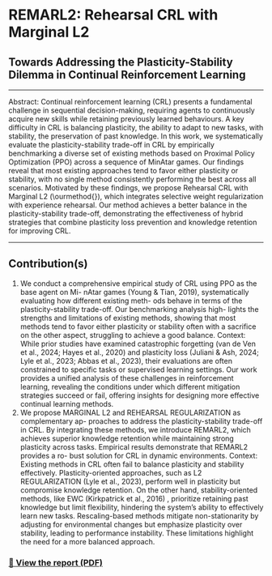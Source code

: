 # REMARL2: Rehearsal CRL with Marginal L2
## Towards Addressing the Plasticity-Stability Dilemma in Continual Reinforcement Learning
---
Abstract:
  Continual reinforcement learning (CRL) presents a fundamental challenge in sequential decision-making, requiring agents to continuously acquire new skills while retaining previously learned behaviours. A key difficulty in CRL is balancing plasticity, the ability to adapt to new tasks, with stability, the preservation of past knowledge. In this work, we systematically evaluate the plasticity-stability trade-off in CRL by empirically benchmarking a diverse set of existing methods based on Proximal Policy Optimization (PPO) across a sequence of MinAtar games. Our findings reveal that most existing approaches tend to favor either plasticity or stability, with no single method consistently performing the best across all scenarios. Motivated by these findings, we propose Rehearsal CRL with Marginal L2 (\ourmethod{}), which integrates selective weight regularization with experience rehearsal. Our method achieves a better balance in the plasticity-stability trade-off, demonstrating the effectiveness of hybrid strategies that combine plasticity loss prevention and knowledge retention for improving CRL.
  
---

## Contribution(s)
1. We conduct a comprehensive empirical study of CRL using PPO as the base agent on Mi-
nAtar games (Young & Tian, 2019), systematically evaluating how different existing meth-
ods behave in terms of the plasticity-stability trade-off. Our benchmarking analysis high-
lights the strengths and limitations of existing methods, showing that most methods tend
to favor either plasticity or stability often with a sacrifice on the other aspect, struggling to
achieve a good balance.
Context: While prior studies have examined catastrophic forgetting (van de Ven et al.,
2024; Hayes et al., 2020) and plasticity loss (Juliani & Ash, 2024; Lyle et al., 2023; Abbas
et al., 2023), their evaluations are often constrained to specific tasks or supervised learning
settings. Our work provides a unified analysis of these challenges in reinforcement learning,
revealing the conditions under which different mitigation strategies succeed or fail, offering
insights for designing more effective continual learning methods.
2. We propose MARGINAL L2 and REHEARSAL REGULARIZATION as complementary ap-
proaches to address the plasticity-stability trade-off in CRL. By integrating these methods,
we introduce REMARL2, which achieves superior knowledge retention while maintaining
strong plasticity across tasks. Empirical results demonstrate that REMARL2 provides a ro-
bust solution for CRL in dynamic environments.
Context: Existing methods in CRL often fail to balance plasticity and stability effectively.
Plasticity-oriented approaches, such as L2 REGULARIZATION (Lyle et al., 2023), perform
well in plasticity but compromise knowledge retention. On the other hand, stability-oriented
methods, like EWC (Kirkpatrick et al., 2016) , prioritize retaining past knowledge but limit
flexibility, hindering the system’s ability to effectively learn new tasks. Rescaling-based
methods mitigate non-stationarity by adjusting for environmental changes but emphasize
plasticity over stability, leading to performance instability. These limitations highlight the
need for a more balanced approach.

### [📄 View the report (PDF)](https://github.com/Angelawork/REMARL2_Rehearsal-CRL-with-Marginal-L2/blob/main/Plasticity_and_Stability_in_Continual_RL.pdf)

